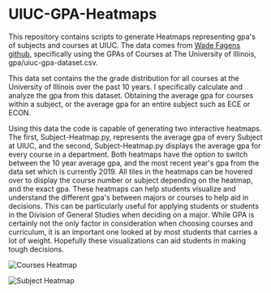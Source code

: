 # UIUC-GPA-Heatmaps
This repository contains scripts to generate Heatmaps representing gpa's of subjects and courses at UIUC.  The data comes from [Wade Fagens github](https://github.com/wadefagen/datasets), specifically using the GPAs of Courses at The University of Illinois, gpa/uiuc-gpa-dataset.csv.

This data set contains the the grade distribution for all courses at the University of Illinois over the past 10 years.  I specifically calculate and analyze the gpa from this dataset.  Obtaining the average gpa for courses within a subject, or the average gpa for an entire subject such as ECE or ECON.  

Using this data the code is capable of generating two interactive heatmaps.  The first, Subject-Heatmap.py, represents the average gpa of every Subject at UIUC, and the second, Subject-Heatmap.py displays the average gpa for every course in a department.  Both heatmaps have the option to switch between the 10 year average gpa, and the most recent year's gpa from the data set which is currently 2019.  All tiles in the heatmaps can be hovered over to display the course number or subject depending on the heatmap, and the exact gpa.  These heatmaps can help students visualize and understand the different gpa's between majors or courses to help aid in decisions.  This can be particularly useful for applying students or students in the Division of General Studies when deciding on a major.  While GPA is certainly not the only factor in consideration when choosing courses and curriculum, it is an important one looked at by most students that carries a lot of weight.  Hopefully these visualizations can aid students in making tough decisions.  

![Courses Heatmap](https://github.com/justin02-dev/UIUC-GPA-Heatmaps/blob/master/Assets/Course-GPA-Heatmap.png)

![Subject Heatmap](https://github.com/justin02-dev/UIUC-GPA-Heatmaps/blob/master/Assets/Subject-GPA-Heatmap.png)

